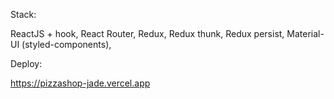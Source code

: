 Stack:

ReactJS + hook,
React Router,
Redux,
Redux thunk,
Redux persist,
Material-UI (styled-components),

Deploy:

https://pizzashop-jade.vercel.app
